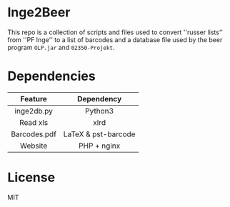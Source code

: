 Inge2Beer
=========

This repo is a collection of scripts and files used to convert ''russer lists'' from ''PF Inge'' to a list of barcodes and a database file used by the beer program `OLP.jar` and `02350-Projekt`.

# Dependencies

|    Feature   	|      Dependency     	|
|:------------:	|:-------------------:	|
|  inge2db.py  	|       Python3       	|
|   Read xls   	|         xlrd        	|
| Barcodes.pdf 	| LaTeX & pst-barcode 	|
|    Website	|     PHP + nginx  	|


# License
MIT
